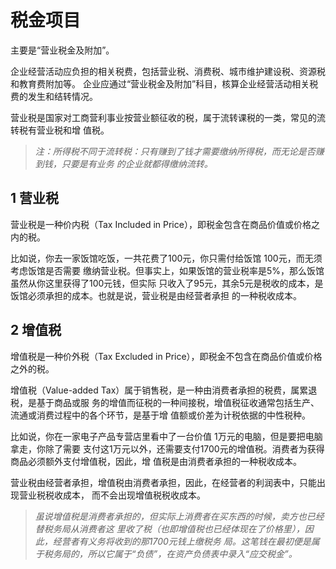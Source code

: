 # 税金项目

主要是“营业税金及附加”。

企业经营活动应负担的相关税费，包括营业税、消费税、城市维护建设税、资源税和教育费附加等。
企业应通过“营业税金及附加”科目，核算企业经营活动相关税费的发生和结转情况。

营业税是国家对工商营利事业按营业额征收的税，属于流转课税的一类，常见的流转税有营业税和增
值税。

> *注：所得税不同于流转税：只有赚到了钱才需要缴纳所得税，而无论是否赚到钱，只要是有业务
的企业就都得缴纳流转。*

## 1 营业税

营业税是一种价内税（Tax Included in Price），即税金包含在商品价值或价格之内的税。

比如说，你去一家饭馆吃饭，一共花费了100元，你只需付给饭馆 100元，而无须考虑饭馆是否需要
缴纳营业税。但事实上，如果饭馆的营业税率是5%，那么饭馆虽然从你这里获得了100元钱，但实际
只收入了95元，其余5元是税收的成本，是饭馆必须承担的成本。也就是说，营业税是由经营者承担
的一种税收成本。

## 2 增值税

增值税是一种价外税（Tax Excluded in Price），即税金不包含在商品价值或价格之外的税。

增值税（Value-added Tax）属于销售税，是一种由消费者承担的税费，属累退税，是基于商品或服
务的增值而征税的一种间接税，增值税征收通常包括生产、流通或消费过程中的各个环节，是基于增
值额或价差为计税依据的中性税种。

比如说，你在一家电子产品专营店里看中了一台价值 1万元的电脑，但是要把电脑拿走，你除了需要
支付这1万元以外，还需要支付1700元的增值税。消费者为获得商品必须额外支付增值税，因此，增
值税是由消费者承担的一种税收成本。

营业税由经营者承担，增值税由消费者承担，因此，在经营者的利润表中，只能出现营业税税收成本，
而不会出现增值税税收成本。

> *虽说增值税是消费者承担的，但实际上消费者在买东西的时候，卖方也已经替税务局从消费者这
里收了税（也即增值税也已经体现在了价格里），因此，经营者有义务将收到的那1700元钱上缴税务
局。这笔钱在最初便是属于税务局的，所以它属于“负债”，在资产负债表中录入“应交税金”。*
